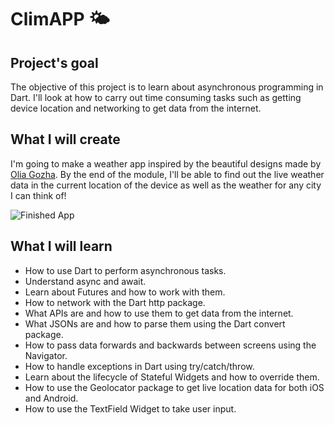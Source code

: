 # ClimAPP 🌤

## Project's goal

The objective of this project is to learn about asynchronous programming in Dart. I'll look at how to carry out time consuming tasks such as getting device location and networking to get data from the internet.

## What I will create
I'm going to make a weather app inspired by the beautiful designs made by [Olia Gozha](https://dribbble.com/shots/4663154-). By the end of the module, I'll be able to find out the live weather data in the current location of the device as well as the weather for any city I can think of!

![Finished App](https://github.com/londonappbrewery/Images/blob/master/clima-demo.gif)

## What I will learn
- How to use Dart to perform asynchronous tasks.
- Understand async and await.
- Learn about Futures and how to work with them.
- How to network with the Dart http package.
- What APIs are and how to use them to get data from the internet.
- What JSONs are and how to parse them using the Dart convert package.
- How to pass data forwards and backwards between screens using the Navigator.
- How to handle exceptions in Dart using try/catch/throw.
- Learn about the lifecycle of Stateful Widgets and how to override them.
- How to use the Geolocator package to get live location data for both iOS and Android.
- How to use the TextField Widget to take user input.
